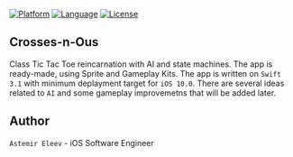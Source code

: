 [![Platform](https://img.shields.io/badge/platform-iOS-yellow.svg)]()
[![Language](https://img.shields.io/badge/language-swift-orange.svg)]()
[![License](https://img.shields.io/badge/license-MIT-blue.svg)]()


## Crosses-n-Ous
Class Tic Tac Toe reincarnation with AI and state machines. The app is ready-made, using Sprite and Gameplay Kits. The app is written on `Swift 3.1` with minimum deplayment target for `iOS 10.0`. There are several ideas related to `AI` and some gameplay improvemetns that will be added later. 

## Author
`Astemir Eleev` - iOS Software Engineer


